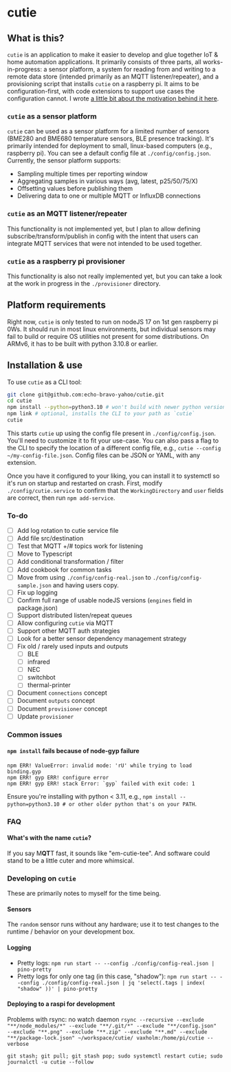 # cutie

## What is this?

`cutie` is an application to make it easier to develop and glue together IoT & home automation applications. It primarily consists of three parts, all works-in-progress: a sensor platform, a system for reading from and writing to a remote data store (intended primarily as an MQTT listener/repeater), and a provisioning script that installs `cutie` on a raspberry pi. It aims to be configuration-first, with code extensions to support use cases the configuration cannot. I wrote [a little bit about the motivation behind it here](https://blog.echobravoyahoo.net/the-problem-with-home-automation-software/).

### `cutie` as a sensor platform

`cutie` can be used as a sensor platform for a limited number of sensors (BME280 and BME680 temperature sensors, BLE presence tracking). It's primarily intended for deployment to small, linux-based computers (e.g., raspberry pi). You can see a default config file at `./config/config.json`. Currently, the sensor platform supports:

- Sampling multiple times per reporting window
- Aggregating samples in various ways (avg, latest, p25/50/75/X)
- Offsetting values before publishing them
- Delivering data to one or multiple MQTT or InfluxDB connections

### `cutie` as an MQTT listener/repeater

This functionality is not implemented yet, but I plan to allow defining subscribe/transform/publish in config with the intent that users can integrate MQTT services that were not intended to be used together.

### `cutie` as a raspberry pi provisioner

This functionality is also not really implemented yet, but you can take a look at the work in progress in the `./provisioner` directory.

## Platform requirements

Right now, `cutie` is only tested to run on nodeJS 17 on 1st gen raspberry pi 0Ws. It should run in most linux environments, but individual sensors may fail to build or require OS utilities not present for some distributions. On ARMv6, it has to be built with python 3.10.8 or earlier.

## Installation & use

To use `cutie` as a CLI tool:

```bash
git clone git@github.com:echo-bravo-yahoo/cutie.git
cd cutie
npm install --python=python3.10 # won't build with newer python versions on ARMv6
npm link # optional, installs the CLI to your path as `cutie`
cutie
```

This starts `cutie` up using the config file present in `./config/config.json`. You'll need to customize it to fit your use-case. You can also pass a flag to the CLI to specify the location of a different config file, e.g., `cutie --config ~/my-config-file.json`. Config files can be JSON or YAML, with any extension.

Once you have it configured to your liking, you can install it to systemctl so it's run on startup and restarted on crash. First, modify `./config/cutie.service` to confirm that the `WorkingDirectory` and `user` fields are correct, then run `npm add-service`.

### To-do

- [ ] Add log rotation to cutie service file
- [ ] Add file src/destination
- [ ] Test that MQTT +/# topics work for listening
- [ ] Move to Typescript
- [ ] Add conditional transformation / filter
- [ ] Add cookbook for common tasks
- [ ] Move from using `./config/config-real.json` to `./config/config-sample.json` and having users copy.
- [ ] Fix up logging
- [ ] Confirm full range of usable nodeJS versions (`engines` field in package.json)
- [ ] Support distributed listen/repeat queues
- [ ] Allow configuring `cutie` via MQTT
- [ ] Support other MQTT auth strategies
- [ ] Look for a better sensor dependency management strategy
- [ ] Fix old / rarely used inputs and outputs
  - [ ] BLE
  - [ ] infrared
  - [ ] NEC
  - [ ] switchbot
  - [ ] thermal-printer
- [ ] Document `connections` concept
- [ ] Document `outputs` concept
- [ ] Document `provisioner` concept
- [ ] Update `provisioner`

### Common issues

#### `npm install` fails because of node-gyp failure

```
npm ERR! ValueError: invalid mode: 'rU' while trying to load binding.gyp
npm ERR! gyp ERR! configure error
npm ERR! gyp ERR! stack Error: `gyp` failed with exit code: 1
```

Ensure you're installing with python < 3.11, e.g., `npm install --python=python3.10 # or other older python that's on your PATH`.

### FAQ

#### What's with the name `cutie`?

If you say M**QT**T fast, it sounds like "em-cutie-tee". And software could stand to be a little cuter and more whimsical.

### Developing on `cutie`

These are primarily notes to myself for the time being.

#### Sensors

The `random` sensor runs without any hardware; use it to test changes to the runtime / behavior on your development box.

#### Logging

- Pretty logs: `npm run start -- --config ./config/config-real.json | pino-pretty`
- Pretty logs for only one tag (in this case, "shadow"): `npm run start -- --config ./config/config-real.json | jq 'select(.tags | index( "shadow" ))' | pino-pretty`

#### Deploying to a raspi for development

Problems with rsync: no watch daemon
`rsync --recursive --exclude "**/node_modules/*" --exclude "**/.git/*" --exclude "**/config.json"  --exclude "**.png" --exclude "**.zip" --exclude "**.md" --exclude "**/package-lock.json" ~/workspace/cutie/ vaxholm:/home/pi/cutie --verbose`

`git stash; git pull; git stash pop; sudo systemctl restart cutie; sudo journalctl -u cutie --follow`
